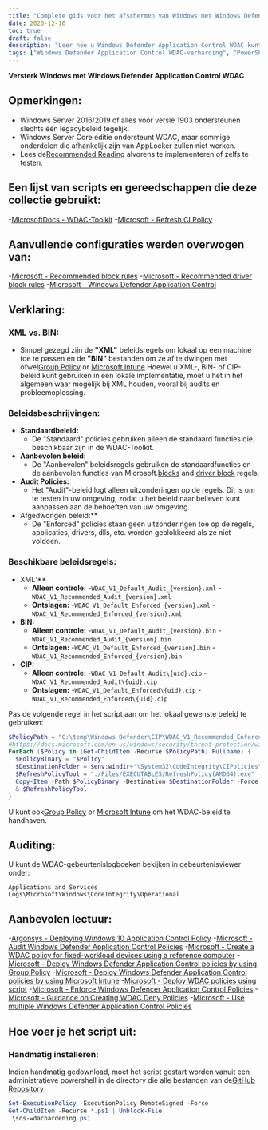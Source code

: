 ```yaml
---
title: "Complete gids voor het afschermen van Windows met Windows Defender Application Control WDAC"
date: 2020-12-16
toc: true
draft: false
description: "Leer hoe u Windows Defender Application Control WDAC kunt gebruiken om uw Windows-besturingssysteem te harden met scripts en tools."
tags: ["Windows Defender Application Control WDAC-verharding", "PowerShell", "PowerShell Script", "Automatisering", "Naleving", "Blue-Team", "Windows Defender STIG Script", "Windows Defender Hardening", "Windows Defender STIG", "Verdediger STIG", "Windows Defender Exploitbescherming WDEP", "Windows Defender Beperking van het aanvalsoppervlak ASR", "Windows Server 2016 2019", "Windows Server Core", "Microsoft WDAC Toolkit", "Vernieuwen CI-beleid", "Door Microsoft aanbevolen blokkeringsregels", "Door Microsoft aanbevolen regels voor het blokkeren van stuurprogramma's", "XML-beleid", "BIN-beleid", "Groepsbeleid", "Microsoft Intune"]
---
```


**Versterk Windows met Windows Defender Application Control WDAC**

## Opmerkingen:
- Windows Server 2016/2019 of alles vóór versie 1903 ondersteunen slechts één legacybeleid tegelijk.
- Windows Server Core editie ondersteunt WDAC, maar sommige onderdelen die afhankelijk zijn van AppLocker zullen niet werken.
- Lees de[Recommended Reading](https://github.com/simeononsecurity/Windows-Defender-Application-Control-Hardening#recommended-reading) alvorens te implementeren of zelfs te testen.

## Een lijst van scripts en gereedschappen die deze collectie gebruikt:

-[MicrosoftDocs - WDAC-Toolkit](https://github.com/MicrosoftDocs/WDAC-Toolkit)
-[Microsoft - Refresh CI Policy ](https://www.microsoft.com/en-us/download/details.aspx?id=102925)

## Aanvullende configuraties werden overwogen van:

-[Microsoft - Recommended block rules](https://docs.microsoft.com/en-us/windows/security/threat-protection/windows-defender-application-control/microsoft-recommended-block-rules)
-[Microsoft - Recommended driver block rules](https://docs.microsoft.com/en-us/windows/security/threat-protection/windows-defender-application-control/microsoft-recommended-driver-block-rules)
-[Microsoft - Windows Defender Application Control](https://docs.microsoft.com/en-us/windows/security/threat-protection/windows-defender-application-control/windows-defender-application-control-design-guide)

## Verklaring:

### XML vs. BIN:

- Simpel gezegd zijn de **"XML"** beleidsregels om lokaal op een machine toe te passen en de **"BIN"** bestanden om ze af te dwingen met ofwel[Group Policy](https://docs.microsoft.com/en-us/windows/security/threat-protection/windows-defender-application-control/deploy-windows-defender-application-control-policies-using-group-policy) or [Microsoft Intune](https://docs.microsoft.com/en-us/windows/security/threat-protection/windows-defender-application-control/deploy-windows-defender-application-control-policies-using-intune) Hoewel u XML-, BIN- of CIP-beleid kunt gebruiken in een lokale implementatie, moet u het in het algemeen waar mogelijk bij XML houden, vooral bij audits en probleemoplossing.

### Beleidsbeschrijvingen:

- **Standaardbeleid:**
  - De "Standaard" policies gebruiken alleen de standaard functies die beschikbaar zijn in de WDAC-Toolkit.
- **Aanbevolen beleid:**
  - De "Aanbevolen" beleidsregels gebruiken de standaardfuncties en de aanbevolen functies van Microsoft.[blocks](https://docs.microsoft.com/en-us/windows/security/threat-protection/windows-defender-application-control/microsoft-recommended-block-rules) and [driver block](https://docs.microsoft.com/en-us/windows/security/threat-protection/windows-defender-application-control/microsoft-recommended-driver-block-rules) regels.
- **Audit Policies:**
  - Het "Audit"-beleid logt alleen uitzonderingen op de regels. Dit is om te testen in uw omgeving, zodat u het beleid naar believen kunt aanpassen aan de behoeften van uw omgeving.
- Afgedwongen beleid:**
  - De "Enforced" policies staan geen uitzonderingen toe op de regels, applicaties, drivers, dlls, etc. worden geblokkeerd als ze niet voldoen.

### Beschikbare beleidsregels:

- XML:**
  - **Alleen controle:**
    -`WDAC_V1_Default_Audit_{version}.xml`
    -`WDAC_V1_Recommended_Audit_{version}.xml`
  - **Ontslagen:**
    -`WDAC_V1_Default_Enforced_{version}.xml`
    -`WDAC_V1_Recommended_Enforced_{version}.xml`
- **BIN:**
  - **Alleen controle:**
    -`WDAC_V1_Default_Audit_{version}.bin`
    -`WDAC_V1_Recommended_Audit_{version}.bin`
  - **Ontslagen:**
    -`WDAC_V1_Default_Enforced_{version}.bin`
    -`WDAC_V1_Recommended_Enforced_{version}.bin`
- **CIP:**
  - **Alleen controle:**
    -`WDAC_V1_Default_Audit\{uid}.cip`
    -`WDAC_V1_Recommended_Audit\{uid}.cip`
  - **Ontslagen:**
    -`WDAC_V1_Default_Enforced\{uid}.cip`
    -`WDAC_V1_Recommended_Enforced\{uid}.cip`

Pas de volgende regel in het script aan om het lokaal gewenste beleid te gebruiken:

```powershell
$PolicyPath = "C:\temp\Windows Defender\CIP\WDAC_V1_Recommended_Enforced\*.cip"
#https://docs.microsoft.com/en-us/windows/security/threat-protection/windows-defender-application-control/deployment/deploy-wdac-policies-with-script
ForEach ($Policy in (Get-ChildItem -Recurse $PolicyPath).Fullname) {
  $PolicyBinary = "$Policy"
  $DestinationFolder = $env:windir+"\System32\CodeIntegrity\CIPolicies\Active\"
  $RefreshPolicyTool = "./Files/EXECUTABLES/RefreshPolicy(AMD64).exe"
  Copy-Item -Path $PolicyBinary -Destination $DestinationFolder -Force
  & $RefreshPolicyTool
}
```

U kunt ook[Group Policy](https://docs.microsoft.com/en-us/windows/security/threat-protection/windows-defender-application-control/deploy-windows-defender-application-control-policies-using-group-policy) or [Microsoft Intune](https://docs.microsoft.com/en-us/windows/security/threat-protection/windows-defender-application-control/deploy-windows-defender-application-control-policies-using-intune) om het WDAC-beleid te handhaven.

## Auditing:

U kunt de WDAC-gebeurtenislogboeken bekijken in gebeurtenisviewer onder:

`Applications and Services Logs\Microsoft\Windows\CodeIntegrity\Operational`

## Aanbevolen lectuur:

-[Argonsys - Deploying Windows 10 Application Control Policy](https://argonsys.com/microsoft-cloud/library/deploying-windows-10-application-control-policy/)
-[Microsoft - Audit Windows Defender Application Control Policies](https://docs.microsoft.com/en-us/windows/security/threat-protection/windows-defender-application-control/audit-windows-defender-application-control-policies)
-[Microsoft - Create a WDAC policy for fixed-workload devices using a reference computer](https://docs.microsoft.com/en-us/windows/security/threat-protection/windows-defender-application-control/create-initial-default-policy)
-[Microsoft - Deploy Windows Defender Application Control policies by using Group Policy](https://docs.microsoft.com/en-us/windows/security/threat-protection/windows-defender-application-control/deploy-windows-defender-application-control-policies-using-group-policy)
-[Microsoft - Deploy Windows Defender Application Control policies by using Microsoft Intune](https://docs.microsoft.com/en-us/windows/security/threat-protection/windows-defender-application-control/deploy-windows-defender-application-control-policies-using-intune)
-[Microsoft - Deploy WDAC policies using script](https://docs.microsoft.com/en-us/windows/security/threat-protection/windows-defender-application-control/deployment/deploy-wdac-policies-with-script)
-[Microsoft - Enforce Windows Defencer Application Control Policies](https://docs.microsoft.com/en-us/windows/security/threat-protection/windows-defender-application-control/enforce-windows-defender-application-control-policies)
-[Microsoft - Guidance on Creating WDAC Deny Policies](https://docs.microsoft.com/en-us/windows/security/threat-protection/windows-defender-application-control/create-wdac-deny-policy)
-[Microsoft - Use multiple Windows Defender Application Control Policies](https://docs.microsoft.com/en-us/windows/security/threat-protection/windows-defender-application-control/deploy-multiple-windows-defender-application-control-policies)

## Hoe voer je het script uit:

### Handmatig installeren:

Indien handmatig gedownload, moet het script gestart worden vanuit een administratieve powershell in de directory die alle bestanden van de[GitHub Repository](https://github.com/simeononsecurity/Windows-Defender-Application-Control-Hardening/archive/main.zip)

```powershell
Set-ExecutionPolicy -ExecutionPolicy RemoteSigned -Force
Get-ChildItem -Recurse *.ps1 | Unblock-File
.\sos-wdachardening.ps1
```

